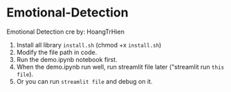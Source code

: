 # Emotional-Detection
Emotional Detection
cre by: HoangTrHien

1. Install all library `install.sh` (chmod +x `install.sh`)
2. Modify the file path in code.
3. Run the demo.ipynb notebook first.
4. When the demo.ipynb run well, run streamlit file later ("streamlit run `this file`).
5. Or you can run `streamlit file` and debug on it.
